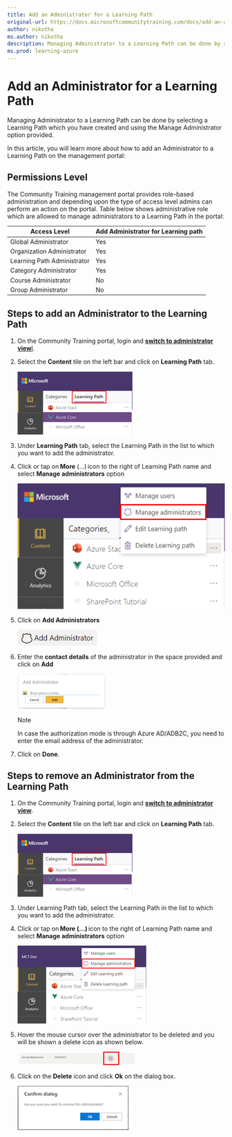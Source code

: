 ```yaml
---
title: Add an Administrator for a Learning Path
original-url: https://docs.microsoftcommunitytraining.com/docs/add-an-administrator-for-a-learning-path
author: nikotha
ms.author: nikotha
description: Managing Administrator to a Learning Path can be done by selecting a Learning Path which you have created and using the Manage Administrator option provided.
ms.prod: learning-azure
---
```


# Add an Administrator for a Learning Path

Managing Administrator to a Learning Path can be done by selecting a Learning Path which you have created and using the Manage Administrator option provided.

In this article, you will learn more about how to add an Administrator to a Learning Path on the management portal:

## Permissions Level

The  Community Training management portal provides role-based administration and depending upon the type of access level admins can perform an action on the portal. Table below shows administrative role which are allowed to manage administrators to a Learning Path in the portal:

| Access Level  | Add Administrator for Learning path |
| --- | --- |
| Global Administrator | Yes |
| Organization Administrator | Yes |
| Learning Path Administrator | Yes |
| Category Administrator | Yes|
| Course Administrator | No |
| Group Administrator | No |

## Steps to add an Administrator to the Learning Path

1. On the  Community Training portal, login and [**switch to administrator view**l](../../../get-started/step-by-step-configuration-guide.md#step-2--switch-to-administrator-view-of-the-portal).

2. Select the **Content** tile on the left bar and click on **Learning Path** tab.

    ![Learning Path from Content](../../../media/image%28388%29.png)

3. Under **Learning Path** tab, select the Learning Path in the list to which you want to add the administrator.

4. Click or tap on **More** (…) icon to the right of Learning Path name and select **Manage administrators** option

    ![Click Manage administrators from More](../../../media/image%28429%29.png)

5. Click on **Add Administrators**

    ![Add Administrators](../../../media/image%28397%29.png)

6. Enter the **contact details** of the administrator in the space provided and click on **Add**

    ![contact details fro admin](../../../media/image%28399%29.png)

    > [!NOTE]
    > In case the authorization mode is through Azure AD/ADB2C, you need to enter the email address of the administrator.

7. Click on **Done**.

## Steps to remove an Administrator from the Learning Path

1. On the  Community Training portal, login and [**switch to administrator view**](../../../get-started/step-by-step-configuration-guide.md#step-2--switch-to-administrator-view-of-the-portal).

2. Select the **Content** tile on the left bar and click on **Learning Path** tab.

    ![Learning Path from Content](../../../media/image%28388%29.png)

3. Under Learning Path tab, select the Learning Path in the list to which you want to add the administrator.

4. Click or tap on **More (…)** icon to the right of Learning Path name and select **Manage administrators** option

    ![Manage administrators from More](../../../media/image%28400%29.png)

5. Hover the mouse cursor over the administrator to be deleted and you will be shown a delete icon as shown below.

    ![Delete icon](../../../media/image%28401%29.png)

6. Click on the **Delete** icon and click **Ok** on the dialog box.

    ![Delete & ok](../../../media/image%28402%29.png)
